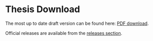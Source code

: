 # Thesis Download
The most up to date draft version can be found here: [PDF download](https://github.com/jbkr/Manchester-PhD-Thesis/blob/master/thesis.pdf).

Official releases are available from the [releases section](https://github.com/JamesABaker/Manchester-PhD-Thesis/releases).

<!--
# About

This thesis is a modified version of the latex template thesis available at [the University of Manchester website](http://www.maths.manchester.ac.uk/study/postgraduate/information-for-current-students/general-information/forms-policies-regulations/latextemplates/).

Generally, the modifications allow multi-file chapter division.

This file has a history of it's own.

```
Acquired for uk.ac.oxford.prg by Stephen Page
<sdpage> on 16 Apr
86 from Howard Trickey <a href="mailto:trickey@arpa.su-aimvax">trickey@arpa.su-aimvax</a> , then hacked by
Michael Fisher into Manchester University style.</sdpage>
Hacked from muthesis.sty by Rhod Davies (rmd@uk.ac.man.cs.r5) to match the latest ridiculous rules from the exams office (March 1990) as given below.
Further modified by David Carlisle (DPC) September 1993.
Further modified by David Carlisle (DPC) September 1994. Add [PhD] option (default) and [MSc] option. Make into LaTeX2e Class file.
Further modified by Graham Gough at various dates Added [MPhil option.
Modified William Dyke (WBD) July 1997 so that declaration is correct for use in departments other than Computer Science
Modified by Chris Paul March 2006 to reflect new University Schools and Faculty setup
Modified by Chris Paul August 2013 to support duplex printed margins 
```


# Compiling.

Compiling has gotten out of hand with all the modules. I used the shell script within, however, here are the bare minumum commands needed for all the formatting and indexing to be performed correctly.

```

pdflatex thesis.tex
bibtex thesis.aux
makeglossaries thesis
makeglossaries chapter_introduction
makeglossaries chapter_tmcomposition
makeglossaries chapter_tailanchor
makeglossaries chapter_predictfunction
makeglossaries chapter_conclusions
pdflatex thesis.tex
makeglossaries thesis
makeglossaries chapter_introduction
makeglossaries chapter_tmcomposition
makeglossaries chapter_tailanchor
makeglossaries chapter_predictfunction
makeglossaries chapter_conclusions
pdflatex thesis.tex
pdflatex thesis.tex
```
-->

